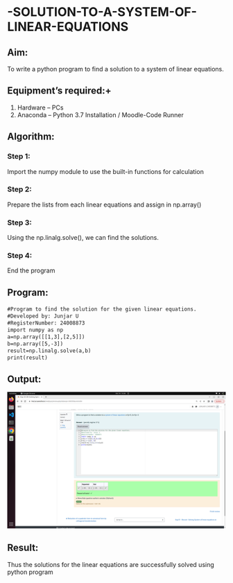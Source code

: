 # -SOLUTION-TO-A-SYSTEM-OF-LINEAR-EQUATIONS
## Aim:
To write a python program to find a solution to a system of linear equations.
## Equipment’s required:+
1. 	Hardware – PCs
2. 	Anaconda – Python 3.7 Installation / Moodle-Code Runner
## Algorithm:
### Step 1: 
Import the numpy module to use the built-in functions for calculation
### Step 2: 
Prepare the lists from each linear equations and assign in np.array()
### Step 3: 
Using the np.linalg.solve(), we can find the solutions.
### Step 4: 
End the program
## Program:
```
#Program to find the solution for the given linear equations.
#Developed by: Junjar U 
#RegisterNumber: 24008873
import numpy as np
a=np.array([[1,3],[2,5]])
b=np.array([5,-3])
result=np.linalg.solve(a,b)
print(result)
```
## Output:
![output](output1.png) 
## Result: 
Thus the solutions for the linear equations are successfully solved using python program

